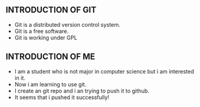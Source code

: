 ## INTRODUCTION OF GIT
* Git is a distributed version control system.
* Git is a free software.
* Git is working under GPL
## INTRODUCTION OF ME
* I am a student who is not major in computer science but i am interested in it. 
* Now i am learning to use git.
* I create an git repo and i an trying to push it to github.
* It seems that i pushed it successfully!




